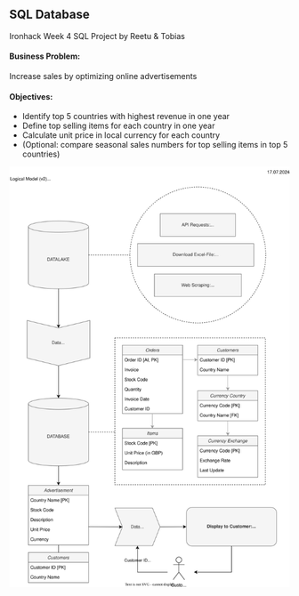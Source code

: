 ## SQL Database
Ironhack Week 4 SQL Project
by Reetu & Tobias

#### Business Problem:
Increase sales by optimizing online advertisements

#### Objectives:
- Identify top 5 countries with highest revenue in one year
- Define top selling items for each country in one year
- Calculate unit price in local currency for each country
- (Optional: compare seasonal sales numbers for top selling items in top 5 countries)

![Project_model_sketch](img/logical_model_sql_project_v2.svg)


